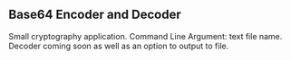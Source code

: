 ## Base64 Encoder and Decoder
Small cryptography application.
Command Line Argument: <arg0> text file name.
Decoder coming soon as well as an option to output to file.
